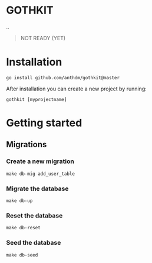 # GOTHKIT
..

> NOT READY (YET)

# Installation
```
go install github.com/anthdm/gothkit@master
```

After installation you can create a new project by running: 
```
gothkit [myprojectname]
```

# Getting started

## Migrations
### Create a new migration
```
make db-mig add_user_table
```

### Migrate the database 
```
make db-up
```

### Reset the database 
```
make db-reset
```

### Seed the database 
```
make db-seed
```






